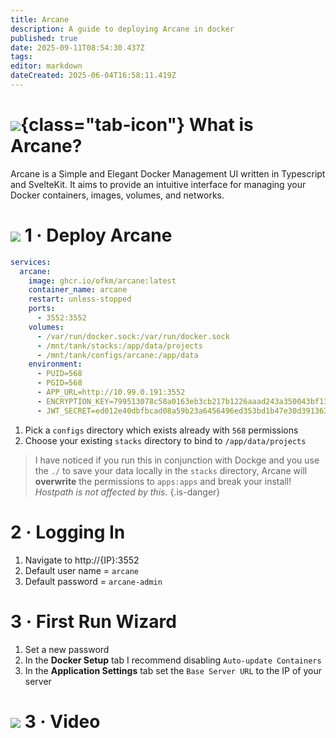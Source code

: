 ```yaml
---
title: Arcane
description: A guide to deploying Arcane in docker
published: true
date: 2025-09-11T08:54:30.437Z
tags: 
editor: markdown
dateCreated: 2025-06-04T16:58:11.419Z
---
```


# ![](/arcane.png){class="tab-icon"} What is Arcane?
Arcane is a Simple and Elegant Docker Management UI written in Typescript and SvelteKit. It aims to provide an intuitive interface for managing your Docker containers, images, volumes, and networks.

# <img src="/docker.png" class="tab-icon"> 1 · Deploy Arcane
```yaml
services:
  arcane:
    image: ghcr.io/ofkm/arcane:latest
    container_name: arcane
    restart: unless-stopped
    ports:
      - 3552:3552
    volumes:
      - /var/run/docker.sock:/var/run/docker.sock
      - /mnt/tank/stacks:/app/data/projects
      - /mnt/tank/configs/arcane:/app/data
    environment:
      - PUID=568
      - PGID=568
      - APP_URL=http://10.99.0.191:3552
      - ENCRYPTION_KEY=799513078c58a0163eb3cb217b1226aaad243a350043bf130b711d9770b1fc19
      - JWT_SECRET=ed012e40dbfbcad08a59b23a6456496ed353bd1b47e30d391363fa7b4e1d4adf

```
1. Pick a `configs` directory which exists already with `568` permissions
1. Choose your existing `stacks` directory to bind to `/app/data/projects`

> I have noticed if you run this in conjunction with Dockge and you use the `./` to save your data locally in the `stacks` directory, Arcane will **overwrite** the permissions to `apps:apps` and break your install! *Hostpath is not affected by this.*
{.is-danger}

# 2 · Logging In
1. Navigate to http://{IP}:3552
1. Default user name = `arcane`
1. Default password = `arcane-admin`

# 3 · First Run Wizard
1. Set a new password
1. In the **Docker Setup** tab I recommend disabling `Auto-update Containers`
1. In the **Application Settings** tab set the `Base Server URL` to the IP of your server


# <img src="/youtube.png" class="tab-icon"> 3 · Video

[](https://youtu.be/p-sd7dAbyCo)
